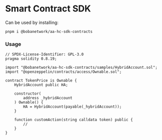# Smart Contract SDK

Can be used by installing: 

`pnpm i @bobanetwork/aa-hc-sdk-contracts`


### Usage

```solidity
// SPDX-License-Identifier: GPL-3.0
pragma solidity 0.8.19;

import "@bobanetwork/aa-hc-sdk-contracts/samples/HybridAccount.sol";
import "@openzeppelin/contracts/access/Ownable.sol";

contract TokenPrice is Ownable {
    HybridAccount public HA;
    
    constructor(
        address _hybridAccount
    ) Ownable() {
        HA = HybridAccount(payable(_hybridAccount));
    }

    function customAction(string calldata token) public {
        // 
    }
}
```
